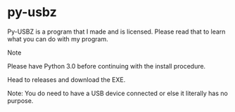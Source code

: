 # py-usbz
Py-USBZ is a program that I made and is licensed. Please read that to learn what you can do with my program.
> [!NOTE]
> Please have Python 3.0 before continuing with the install procedure.

Head to releases and download the EXE.

Note: You do need to have a USB device connected or else it literally has no purpose.
